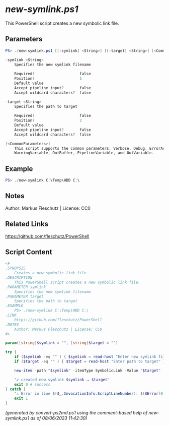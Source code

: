 *new-symlink.ps1*
================

This PowerShell script creates a new symbolic link file.

Parameters
----------
```powershell
PS> ./new-symlink.ps1 [[-symlink] <String>] [[-target] <String>] [<CommonParameters>]

-symlink <String>
    Specifies the new symlink filename
    
    Required?                    false
    Position?                    1
    Default value                
    Accept pipeline input?       false
    Accept wildcard characters?  false

-target <String>
    Specifies the path to target
    
    Required?                    false
    Position?                    2
    Default value                
    Accept pipeline input?       false
    Accept wildcard characters?  false

[<CommonParameters>]
    This script supports the common parameters: Verbose, Debug, ErrorAction, ErrorVariable, WarningAction, 
    WarningVariable, OutBuffer, PipelineVariable, and OutVariable.
```

Example
-------
```powershell
PS> ./new-symlink C:\Temp\HDD C:\

```

Notes
-----
Author: Markus Fleschutz | License: CC0

Related Links
-------------
https://github.com/fleschutz/PowerShell

Script Content
--------------
```powershell
<#
.SYNOPSIS
	Creates a new symbolic link file
.DESCRIPTION
	This PowerShell script creates a new symbolic link file.
.PARAMETER symlink
	Specifies the new symlink filename
.PARAMETER target
	Specifies the path to target
.EXAMPLE
	PS> ./new-symlink C:\Temp\HDD C:\
.LINK
	https://github.com/fleschutz/PowerShell
.NOTES
	Author: Markus Fleschutz | License: CC0
#>

param([string]$symlink = "", [string]$target = "")

try {
	if ($symlink -eq "" ) { $symlink = read-host "Enter new symlink filename" }
	if ($target -eq "" ) { $target = read-host "Enter path to target" }

	new-item -path "$symlink" -itemType SymbolicLink -Value "$target"

	"✔️ created new symlink $symlink ⭢ $target"
	exit 0 # success
} catch {
	"⚠️ Error in line $($_.InvocationInfo.ScriptLineNumber): $($Error[0])"
	exit 1
}
```

*(generated by convert-ps2md.ps1 using the comment-based help of new-symlink.ps1 as of 08/06/2023 11:42:30)*

